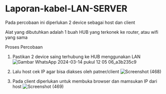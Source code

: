 # Laporan-kabel-LAN-SERVER

Pada percobaan ini diperlukan 2 device sebagai host dan client

Alat yang dibutuhkan adalah 1 buah HUB yang terkonek ke router, atau wifi yang sama

Proses Percobaan

1. Pastikan 2 device saing terhubung ke HUB menggunakan LAN
   ![Gambar WhatsApp 2024-03-14 pukul 12 05 06_a3b235c9](https://github.com/piogenty13/LANServer/assets/126374059/fa20adf8-0d4d-4fb8-b8c2-31c741f7fb79)

2. Lalu host  cek IP agar bisa diakses oleh patner/client
   ![Screenshot (468)](https://github.com/piogenty13/LANServer/assets/126374059/3f5d6d3a-555a-4043-bd20-b972efa620a3)

3. Pada client diperlukan untuk membuka browser dan mamsukan IP dari host
   ![Screenshot (469)](https://github.com/piogenty13/LANServer/assets/126374059/d6c1f46e-df1c-4618-a433-5d08330b93e0)

